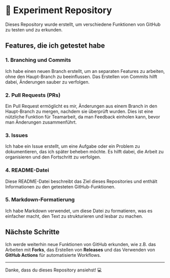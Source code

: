 # 🧪 Experiment Repository

Dieses Repository wurde erstellt, um verschiedene Funktionen von GitHub zu testen und zu erkunden.

## Features, die ich getestet habe

### 1. Branching und Commits
Ich habe einen neuen Branch erstellt, um an separaten Features zu arbeiten, ohne den Haupt-Branch zu beeinflussen. Das Erstellen von Commits hilft dabei, Änderungen sauber zu verfolgen.

### 2. Pull Requests (PRs)
Ein Pull Request ermöglicht es mir, Änderungen aus einem Branch in den Haupt-Branch zu mergen, nachdem sie überprüft wurden. Dies ist eine nützliche Funktion für Teamarbeit, da man Feedback einholen kann, bevor man Änderungen zusammenführt.

### 3. Issues
Ich habe ein Issue erstellt, um eine Aufgabe oder ein Problem zu dokumentieren, das ich später beheben möchte. Es hilft dabei, die Arbeit zu organisieren und den Fortschritt zu verfolgen.

### 4. README-Datei
Diese README-Datei beschreibt das Ziel dieses Repositories und enthält Informationen zu den getesteten GitHub-Funktionen.

### 5. Markdown-Formatierung
Ich habe Markdown verwendet, um diese Datei zu formatieren, was es einfacher macht, den Text zu strukturieren und lesbar zu machen.

## Nächste Schritte
Ich werde weiterhin neue Funktionen von GitHub erkunden, wie z.B. das Arbeiten mit **Forks**, das Erstellen von **Releases** und das Verwenden von **GitHub Actions** für automatisierte Workflows.

---

Danke, dass du dieses Repository ansiehst! 💻
